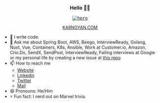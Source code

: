 <h3 align="center">Hello 👋🏻</h3>

<p align="center">
  <a href="https://karngyan.com/blog" target="_blank">
    <kbd>
      <img src="https://user-images.githubusercontent.com/32811552/168990249-410b53a4-dbc7-4bc6-a9bd-73636b987d78.gif" alt="hero" />
    </kbd>
   </a>
</p>

<p align="center">
  <a href="https://karngyan.com" target="_blank">
    KARNGYAN.COM
  </a>
</p>

- 🔭  I write code.
- 💬  Ask me about Spring Boot, AWS, Beego, InterviewReady, Golang, Nuxt, Vue, Containers, K8s, Ansible, Work at Customer.io, Amazon, Crio.Do, SendX, SendPost, InterviewReady, Failing interviews at Google or my personal life by creating a new issue at [this repo](https://github.com/karngyan/karngyan/issues/new?assignees=&labels=question&template=custom.md&title=Question%3A+%5BYour-Title%5D)
- 📫  How to reach me
  - [Website](https://karngyan.com)
  - [Linkedin](https://linkedin.com/in/karngyan)
  - [Twitter](https://twitter.com/gyankarn)
  - [Mail](mailto:mail@karngyan.com)
- 😄  Pronouns: He/Him
- ⚡  Fun fact: I nerd out on Marvel trivia.
